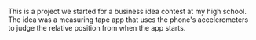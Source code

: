 This is a project we started for a business idea contest at my high school. The idea was a measuring tape app that uses the phone's accelerometers to judge the relative position from when the app starts.
